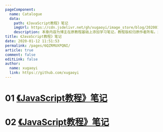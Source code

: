 ```yaml
---
pageComponent:
  name: Catalogue
  data:
    path: 《JavaScript教程》笔记
    imgUrl: https://cdn.jsdelivr.net/gh/xugaoyi/image_store/blog/20200112120340.png
    description: 本章内容为博主在原教程基础上添加学习笔记，教程版权归原作者所有。来源：<a href='https://wangdoc.com/javascript/' target='_blank'>JavaScript教程</a>
title: 《JavaScript教程》笔记
date: 2020-01-12 11:51:53
permalink: /pages/6QZRMUXPQNI/
article: true
comment: false
editLink: false
author:
  name: xugaoyi
  link: https://github.com/xugaoyi
---
```



 # 01 [《JavaScript教程》笔记](/pages/0796ba76b4b55368/)
 # 02 [《JavaScript教程》笔记](/pages/0796ba76b4b55368/)